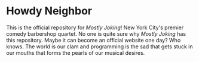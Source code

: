# Howdy Neighbor
This is the official repository for _Mostly Joking_! New York City's premier comedy barbershop quartet. No one is quite sure why _Mostly Joking_ has this repository. Maybe it can become an official website one day? Who knows. The world is our clam and programming is the sad that gets stuck in our mouths that forms the pearls of our musical desires. 
